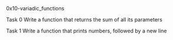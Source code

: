 0x10-variadic_functions

Task 0 Write a function that returns the sum of all its parameters

Task 1 Write a function that prints numbers, followed by a new line


